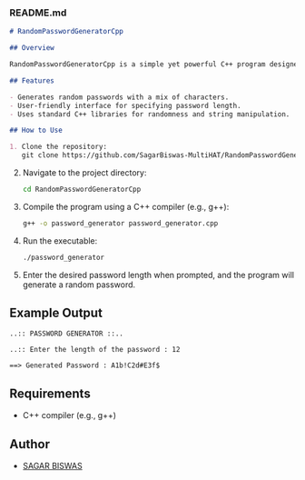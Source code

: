 
### README.md

```markdown
# RandomPasswordGeneratorCpp

## Overview

RandomPasswordGeneratorCpp is a simple yet powerful C++ program designed to generate secure random passwords. Users can specify the desired password length, and the program will create a random combination of uppercase letters, lowercase letters, numbers, and special characters.

## Features

- Generates random passwords with a mix of characters.
- User-friendly interface for specifying password length.
- Uses standard C++ libraries for randomness and string manipulation.

## How to Use

1. Clone the repository:
   git clone https://github.com/SagarBiswas-MultiHAT/RandomPasswordGeneratorCpp.git
   ```
2. Navigate to the project directory:
   ```bash
   cd RandomPasswordGeneratorCpp
   ```
3. Compile the program using a C++ compiler (e.g., g++):
   ```bash
   g++ -o password_generator password_generator.cpp
   ```
4. Run the executable:
   ```bash
   ./password_generator
   ```
5. Enter the desired password length when prompted, and the program will generate a random password.

## Example Output

```
..:: PASSWORD GENERATOR ::..

..:: Enter the length of the password : 12

==> Generated Password : A1b!C2d#E3f$
```

## Requirements

- C++ compiler (e.g., g++)

## Author

- [SAGAR BISWAS](https://github.com/SagarBiswas-MultiHAT)

```
